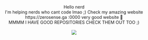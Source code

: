 <html>
<p align="center">
  Hello nerd<br>
  I'm helping nerds who cant code lmao ;)
  Check my amazing website https://zerosense.ga 
  :0000 very good website 💯<br>
  MMMM I HAVE GOOD REPOSITORIES CHECK THEM OUT TOO ;)
  <br>
  <br>
<img src="https://cdn.discordapp.com/attachments/814465062085066802/821738304457277510/MM.png"
<br>
<br>
</p>
</html>
